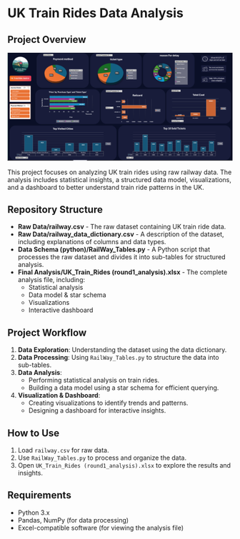 # UK Train Rides Data Analysis

## Project Overview

![Demo](./dashboard.png)

This project focuses on analyzing UK train rides using raw railway data. The analysis includes statistical insights, a structured data model, visualizations, and a dashboard to better understand train ride patterns in the UK.

## Repository Structure

- **Raw Data/railway.csv** - The raw dataset containing UK train ride data.
- **Raw Data/railway_data_dictionary.csv** - A description of the dataset, including explanations of columns and data types.
- **Data Schema (python)/RailWay_Tables.py** - A Python script that processes the raw dataset and divides it into sub-tables for structured analysis.
- **Final Analysis/UK_Train_Rides (round1_analysis).xlsx** - The complete analysis file, including:
  - Statistical analysis
  - Data model & star schema
  - Visualizations
  - Interactive dashboard

## Project Workflow
1. **Data Exploration**: Understanding the dataset using the data dictionary.
2. **Data Processing**: Using `RailWay_Tables.py` to structure the data into sub-tables.
3. **Data Analysis**:
   - Performing statistical analysis on train rides.
   - Building a data model using a star schema for efficient querying.
4. **Visualization & Dashboard**:
   - Creating visualizations to identify trends and patterns.
   - Designing a dashboard for interactive insights.

## How to Use
1. Load `railway.csv` for raw data.
2. Use `RailWay_Tables.py` to process and organize the data.
3. Open `UK_Train_Rides (round1_analysis).xlsx` to explore the results and insights.

## Requirements
- Python 3.x
- Pandas, NumPy (for data processing)
- Excel-compatible software (for viewing the analysis file)

